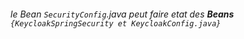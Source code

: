 ###### le Bean ``SecurityConfig``.java peut faire etat des **Beans** `{KeycloakSpringSecurity et KeycloakConfig.java}`